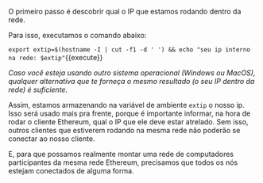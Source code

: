 O primeiro passo é descobrir qual o IP que estamos rodando dentro da rede.

Para isso, executamos o comando abaixo:

`export extip=$(hostname -I | cut -f1 -d ' ') && echo "seu ip interno na rede: $extip"`{{execute}}

_Caso você esteja usando outro sistema operacional (Windows ou MacOS), qualquer alternativa que te forneça o mesmo resultado (o seu IP dentro da rede) é suficiente._

Assim, estamos armazenando na variável de ambiente `extip` o nosso ip. Isso será usado mais pra frente, porque é importante informar, na hora de rodar o cliente Ethereum, qual o IP que ele deve estar atrelado. Sem isso, outros clientes que estiverem rodando na mesma rede não poderão se conectar ao nosso cliente.

E, para que possamos realmente montar uma rede de computadores participantes da mesma rede Ethereum, precisamos que todos os nós estejam conectados de alguma forma.